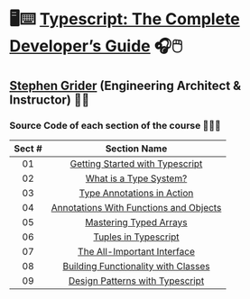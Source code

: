 # 🖥️⌨️ [Typescript: The Complete Developer’s Guide](https://www.udemy.com/course/typescript-the-complete-developers-guide) 🎧🖱️

## [Stephen Grider](https://www.linkedin.com/in/stephengrider) (Engineering Architect & Instructor) 👨‍🏫

### Source Code of each section of the course 👨🏽‍💻

| Sect # |                                                                    Section Name                                                                     |
| :----: | :-------------------------------------------------------------------------------------------------------------------------------------------------: |
|   01   |      [Getting Started with Typescript](https://github.com/ajfm88/react-typescript-projects/tree/main/typescript-comp-dev-guide/01-fetch-json)       |
|   02   |            [What is a Type System?](https://github.com/ajfm88/react-typescript-projects/tree/main/typescript-comp-dev-guide/02-features)            |
|   03   |        [Type Annotations in Action](https://github.com/ajfm88/react-typescript-projects/tree/main/typescript-comp-dev-guide/03-annotations)         |
|   04   | [Annotations With Functions and Objects](https://github.com/ajfm88/react-typescript-projects/tree/main/typescript-comp-dev-guide/04-annot-func-obj) |
|   05   |          [Mastering Typed Arrays](https://github.com/ajfm88/react-typescript-projects/tree/main/typescript-comp-dev-guide/05-typed-arrays)          |
|   06   |              [Tuples in Typescript](https://github.com/ajfm88/react-typescript-projects/tree/main/typescript-comp-dev-guide/06-tuples)              |
|   07   |        [The All-Important Interface](https://github.com/ajfm88/react-typescript-projects/tree/main/typescript-comp-dev-guide/07-interfaces)         |
|   08   |      [Building Functionality with Classes](https://github.com/ajfm88/react-typescript-projects/tree/main/typescript-comp-dev-guide/08-classes)      |
|   09   |         [Design Patterns with Typescript](https://github.com/ajfm88/react-typescript-projects/tree/main/typescript-comp-dev-guide/09-maps)          |
